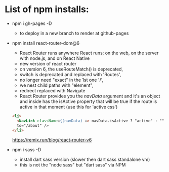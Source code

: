 # List of npm installs:

- npm i gh-pages -D

  - to deploy in a new branch to render at github-pages

- npm install react-router-dom@6

  - React Router runs anywhere React runs; on the web, on the server with node.js, and on React Native
  - new version of react router
  - on version 6, the useRouteMatch() is deprecated,
  - switch is deprecated and replaced with 'Routes',
  - no longer need "exact" in the 1st one '/',
  - we nest child paths with "element",
  - redirect replaced with Navigate
  - React Router provides you the _navData_ argument and it's an object and inside has the isActive property that will be true if the route is active in that moment (use this for 'active css')

  ```html
  <li>
    <NavLink className={(navData) => navData.isActive ? "active" : "" }
    to="/about" />
  </li>
  ```

  https://remix.run/blog/react-router-v6

- npm i sass -D

  - install dart sass version (slower then dart sass standalone vm)
  - this is not the "node sass" but "dart sass" via NPM
